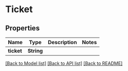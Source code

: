# Ticket

## Properties

Name | Type | Description | Notes
------------ | ------------- | ------------- | -------------
**ticket** | **String** |  | 

[[Back to Model list]](../README.md#documentation-for-models) [[Back to API list]](../README.md#documentation-for-api-endpoints) [[Back to README]](../README.md)


